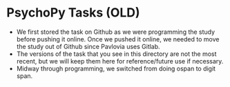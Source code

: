 # PsychoPy Tasks (OLD)

- We first stored the task on Github as we were programming the study before pushing it online. Once we pushed it online, we needed to move the study out of Github since Pavlovia uses Gitlab.
- The versions of the task that you see in this directory are not the most recent, but we will keep them here for reference/future use if necessary.
- Midway through programming, we switched from doing ospan to digit span.
